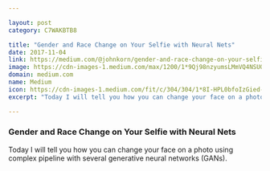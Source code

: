```yaml
---

layout: post
category: C7WAKBTB8

title: "Gender and Race Change on Your Selfie with Neural Nets"
date: 2017-11-04
link: https://medium.com/@johnkorn/gender-and-race-change-on-your-selfie-with-neural-nets-9a9a1c9c5c16?source=rss------machine_learning-5
image: https://cdn-images-1.medium.com/max/1200/1*9Qj98nzyumsLMmVQ4NSUQQ.png
domain: medium.com
name: Medium
icon: https://cdn-images-1.medium.com/fit/c/304/304/1*8I-HPL0bfoIzGied-dzOvA.png
excerpt: "Today I will tell you how you can change your face on a photo using complex pipeline with several generative neural networks (GANs)."

---
```


### Gender and Race Change on Your Selfie with Neural Nets

Today I will tell you how you can change your face on a photo using complex pipeline with several generative neural networks (GANs).